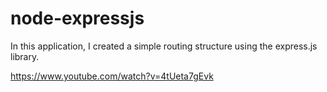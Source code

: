 # node-expressjs
In this application, I created a simple routing structure using the express.js library.


https://www.youtube.com/watch?v=4tUeta7gEvk
